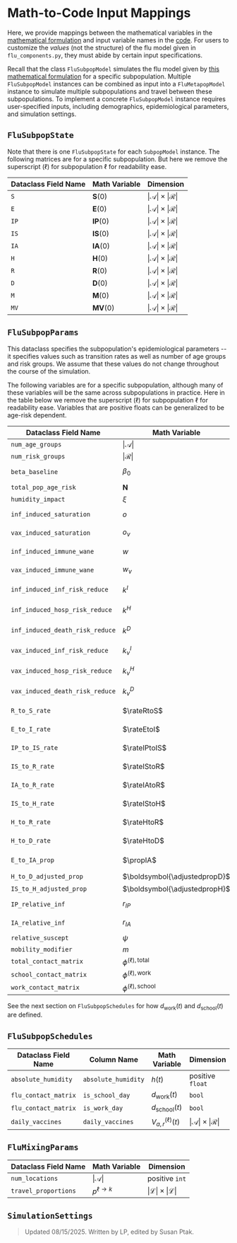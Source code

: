 # Math-to-Code Input Mappings

<span style="display: none;">
$\def\rateRtoS{\sigma^{R\rightarrow S}}$
$\def\rateEtoI{\sigma^{E \rightarrow [IP, IA]}}$
$\def\rateIPtoIS{\sigma^{IP \rightarrow IS}}$
$\def\rateIStoH{\sigma^{IS\rightarrow H}}$
$\def\rateHtoD{\sigma^{H\rightarrow D}}$
$\def\rateIAtoR{\gamma^{IA\rightarrow R}}$
$\def\rateHtoR{\gamma^{H\rightarrow R}}$
$\def\rateIStoR{\gamma^{IS\rightarrow R}}$
$\def\totalforceofinfection{\lambda^{(\ell), \text{total}}_{a,r}(t)}$
$\def\propIA{\pi^{IA}}$
$\def\propH{\pi^H}$
$\def\propD{\pi^D}$
$\def\adjustedpropH{\tilde{\pi}^H}$
$\def\adjustedpropD{\tilde{\pi}^D}$
</span>

Here, we provide mappings between the mathematical variables in the [mathematical formulation](math_flu_components.md) and input variable names in the [code](flu_components_reference.md). For users to customize the *values* (not the structure) of the flu model given in `flu_components.py`, they must abide by certain input specifications.

Recall that the class `FluSubpopModel` simulates the flu model given by [this mathematical formulation](math_flu_components.md) for a specific subpopulation. Multiple `FluSubpopModel` instances can be combined as input into a `FluMetapopModel` instance to simulate multiple subpopulations and travel between these subpopulations. To implement a concrete `FluSubpopModel` instance requires user-specified inputs, including demographics, epidemiological parameters, and simulation settings.


## `FluSubpopState`

Note that there is one `FluSubpopState` for each `SubpopModel` instance. The following matrices are for a specific subpopulation. But here we remove the superscript $(\ell)$ for subpopulation $\ell$ for readability ease. 

| Dataclass Field Name                       | Math Variable                        | Dimension                                |
|----------------------------|--------------------------------------|------------------------------------------|
| `S`                        | $\boldsymbol{S}(0)$                | $\lvert \mathcal A \rvert \times \lvert \mathcal R \rvert$ |
| `E`                        | $\boldsymbol{E}(0)$                | $\lvert \mathcal A \rvert \times \lvert \mathcal R \rvert$ |
| `IP`                        | $\boldsymbol{IP}(0)$                | $\lvert \mathcal A \rvert \times \lvert \mathcal R \rvert$ |
| `IS`                        | $\boldsymbol{IS}(0)$                | $\lvert \mathcal A \rvert \times \lvert \mathcal R \rvert$ |
| `IA`                        | $\boldsymbol{IA}(0)$                | $\lvert \mathcal A \rvert \times \lvert \mathcal R \rvert$ |
| `H`                        | $\boldsymbol{H}(0)$                | $\lvert \mathcal A \rvert \times \lvert \mathcal R \rvert$ |
| `R`                        | $\boldsymbol{R}(0)$                | $\lvert \mathcal A \rvert \times \lvert \mathcal R \rvert$ |
| `D`                        | $\boldsymbol{D}(0)$                | $\lvert \mathcal A \rvert \times \lvert \mathcal R \rvert$ |
| `M`  | $\boldsymbol{M}(0)$              | $\lvert \mathcal A \rvert \times \lvert \mathcal R \rvert$ |
| `MV` | $\boldsymbol{MV}(0)$              | $\lvert \mathcal A \rvert \times \lvert \mathcal R \rvert$ |


## `FluSubpopParams`

This dataclass specifies the subpopulation's epidemiological parameters -- it specifies values such as transition rates as well as number of age groups and risk groups. We assume that these values do not change throughout the course of the simulation.  

The following variables are for a specific subpopulation, although many of these variables will be the same across subpopulations in practice. Here in the table below we remove the superscript $(\ell)$ for subpopulation $\ell$ for readability ease. Variables that are positive floats can be generalized to be age-risk dependent.

| Dataclass Field Name                            | Math Variable              | Dimension                                |
|---------------------------------|----------------------------|------------------------------------------|
| `num_age_groups`                | $\lvert \mathcal A \rvert$          | positive `int`                           |
| `num_risk_groups`               | $\lvert \mathcal R \rvert$          | positive `int`							  |
| `beta_baseline`                 | $\beta_0$                  | positive `float`                          |
| `total_pop_age_risk`          | $\boldsymbol{N}$           | $\lvert \mathcal A \rvert \times  \lvert \mathcal R \rvert$                           |
| `humidity_impact`               | $\xi$                      | `float`                                   |
| `inf_induced_saturation`  | $o$           | nonnegative `float` |
| `vax_induced_saturation`  | $o_v$           | nonnegative `float` |
| `inf_induced_immune_wane`  | $w$           | nonnegative `float` |
| `vax_induced_immune_wane`  | $w_v$           | nonnegative `float` |
| `inf_induced_inf_risk_reduce`  | $k^I$           | `float` in $[0,1)$ |
| `inf_induced_hosp_risk_reduce`  | $k^H$           | `float` in $[0,1)$ |
| `inf_induced_death_risk_reduce`  | $k^D$           | `float` in $[0,1)$ |
| `vax_induced_inf_risk_reduce`  | $k^I_v$           | `float` in $[0,1)$ |
| `vax_induced_hosp_risk_reduce`  | $k^H_v$           | `float` in $[0,1)$ |
| `vax_induced_death_risk_reduce`  | $k^D_v$           | `float` in $[0,1)$ |
| `R_to_S_rate`                   | $\rateRtoS$                     | positive `float`                          |
| `E_to_I_rate`                   | $\rateEtoI$                   | positive `float`                          |
| `IP_to_IS_rate`				  | $\rateIPtoIS$					   | positive `float`						  |
| `IS_to_R_rate`                  | $\rateIStoR$                   | positive `float`                          |
| `IA_to_R_rate`				  | $\rateIAtoR$			   | positive `float`						  |
| `IS_to_H_rate`                  | $\rateIStoH$                    | positive `float`                          |
| `H_to_R_rate`                   | $\rateHtoR$                 | positive `float`                          |
| `H_to_D_rate`                   | $\rateHtoD$                      | positive `float`                          |
| `E_to_IA_prop`                  | $\propIA$                     | `float` in $[0,1]$                        |
| `H_to_D_adjusted_prop`    	  | $\boldsymbol{\adjustedpropD}$ | $\lvert \mathcal A \rvert \times \lvert \mathcal R \rvert$ |
| `IS_to_H_adjusted_prop`   	  | $\boldsymbol{\adjustedpropH}$ | $\lvert \mathcal A \rvert \times \lvert \mathcal R \rvert$ |
| `IP_relative_inf`   			  | $r_{IP}$ 				   | positive `float` 						  |
| `IA_relative_inf`			   	  | $r_{IA}$ 				   | positive `float`                          |
| `relative_suscept`			   	  | $\psi$ 				   | $\lvert \mathcal A \rvert \times 1$                          |
| `mobility_modifier`			   	  | $m$ 				   | $\lvert \mathcal A \rvert \times 1$                          |
| `total_contact_matrix`			   	  | $\phi^{(\ell), \text{total}}$				   | $\lvert \mathcal A \rvert \times \lvert A \rvert$                         |
| `school_contact_matrix`			   	  | $\phi^{(\ell), \text{work}}$ 				   | $\lvert \mathcal A \rvert \times \lvert A \rvert$                         |
| `work_contact_matrix`			   	  | $\phi^{(\ell), \text{school}}$				   | $\lvert \mathcal A \rvert \times \lvert A \rvert$                         |

See the next section on `FluSubpopSchedules` for how $d_{\text{work}}(t)$ and $d_{\text{school}}(t)$ are defined.

## `FluSubpopSchedules`

 Dataclass Field Name  | Column Name             |  Math Variable              | Dimension                                |
|----------------------|----------------------| ----------------------------|------------------------------------------|
| `absolute_humidity` | `absolute_humidity` | $h(t)$ |  positive `float` |
| `flu_contact_matrix` | `is_school_day` | $d_{\text{work}}(t)$ | `bool` |
| `flu_contact_matrix` | `is_work_day` | $d_{\text{school}}(t)$ | `bool` |
| `daily_vaccines` | `daily_vaccines` | $V^{(\ell)}_{a, r}(t)$ | $\lvert \mathcal A \rvert \times \lvert \mathcal R \rvert$ |

## `FluMixingParams`

 Dataclass Field Name                            | Math Variable              | Dimension                                |
|---------------------------------|----------------------------|------------------------------------------|
| `num_locations`                |    $\lvert \mathcal A \rvert$      | positive `int`                            |
| `travel_proportions`               |    $p^{\ell \rightarrow k}$       | $\lvert \mathcal L \rvert \times \lvert \mathcal L \rvert$                              |

## `SimulationSettings`


> Updated 08/15/2025. Written by LP, edited by Susan Ptak.